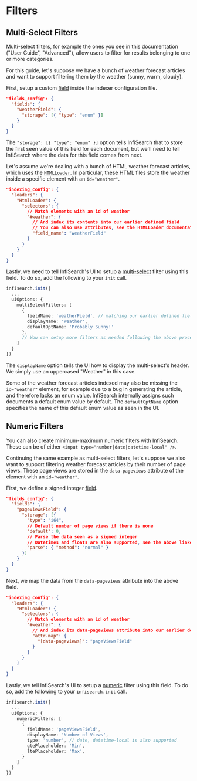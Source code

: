 # Filters

## Multi-Select Filters

Multi-select filters, for example the ones you see in this documentation ("User Guide", "Advanced"), allow users to filter for results belonging to one or more categories.

For this guide, let's suppose we have a bunch of weather forecast articles and want to support filtering them by the weather (sunny, warm, cloudy).

First, setup a custom [field](./indexer/fields.md) inside the indexer configuration file.

```json
"fields_config": {
  "fields": {
    "weatherField": {
      "storage": [{ "type": "enum" }]
    }
  }
}
```

The `"storage": [{ "type": "enum" }]` option tells InfiSearch that to store the first seen value of this field for each document, but we'll need to tell InfiSearch where the data for this field comes from next.

Let's assume we're dealing with a bunch of HTML weather forecast articles, which uses the [`HTMLLoader`](./indexer/files.md#html-files-loadershtmlloader). In particular, these HTML files store the weather inside a specific element with an `id="weather"`.

```json
"indexing_config": {
  "loaders": {
    "HtmlLoader": {
      "selectors": {
        // Match elements with an id of weather
        "#weather": {
          // And index its contents into our earlier defined field
          // You can also use attributes, see the HTMLLoader documentation
          "field_name": "weatherField"
        }
      }
    }
  }
}
```

Lastly, we need to tell InfiSearch's UI to setup a [multi-select](./search_configuration.md#general-options) filter using this field. To do so, add the following to your `init` call.

```ts
infisearch.init({
  ...
  uiOptions: {
    multiSelectFilters: [
      {
        fieldName: 'weatherField', // matching our earlier defined field
        displayName: 'Weather',
        defaultOptName: 'Probably Sunny!'
      },
      // You can setup more filters as needed following the above procedures
    ]
  }
})
```

The `displayName` option tells the UI how to display the multi-select's header. We simply use an uppercased "Weather" in this case.

Some of the weather forecast articles indexed may also be missing the `id="weather"` element, for example due to a bug in generating the article, and therefore lacks an enum value. InfiSearch internally assigns such documents a default enum value by default. The `defaultOptName` option specifies the name of this default enum value as seen in the UI.

## Numeric Filters

You can also create minimum-maximum numeric filters with InfiSearch. These can be of either `<input type="number|date|datetime-local" />`.

Continuing the same example as multi-select filters, let's suppose we also want to support filtering weather forecast articles by their number of page views. These page views are stored in the `data-pageviews` attribute of the element with an `id="weather"`.

First, we define a signed integer [field](./indexer/fields.md#field-storage).

```json
"fields_config": {
  "fields": {
    "pageViewsField": {
      "storage": [{
        "type": "i64",
        // Default number of page views if there is none
        "default": 0,
        // Parse the data seen as a signed integer
        // Datetimes and floats are also supported, see the above linked documentation
        "parse": { "method": "normal" } 
      }]
    }
  }
}
```

Next, we map the data from the `data-pageviews` attribute into the above field.

```json
"indexing_config": {
  "loaders": {
    "HtmlLoader": {
      "selectors": {
        // Match elements with an id of weather
        "#weather": {
          // And index its data-pageviews attribute into our earlier defined field
          "attr-map": {
            "[data-pageviews]": "pageViewsField"
          }
        }
      }
    }
  }
}
```

Lastly, we tell InfiSearch's UI to setup a [numeric](./search_configuration.md#setting-up-numeric-filters-and-sort-orders) filter using this field. To do so, add the following to your `infisearch.init` call.

```ts
infisearch.init({
  ...
  uiOptions: {
    numericFilters: [
      {
        fieldName: 'pageViewsField',
        displayName: 'Number of Views',
        type: 'number', // date, datetime-local is also supported
        gtePlaceholder: 'Min',
        ltePlaceholder: 'Max',
      }
    ]
  }
})
```
